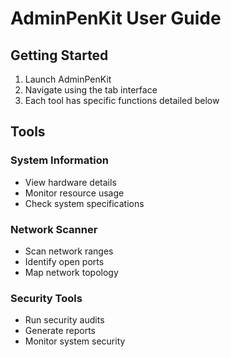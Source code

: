 # AdminPenKit User Guide

## Getting Started
1. Launch AdminPenKit
2. Navigate using the tab interface
3. Each tool has specific functions detailed below

## Tools
### System Information
- View hardware details
- Monitor resource usage
- Check system specifications

### Network Scanner
- Scan network ranges
- Identify open ports
- Map network topology

### Security Tools
- Run security audits
- Generate reports
- Monitor system security
